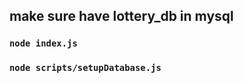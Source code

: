 ## make sure have lottery_db in mysql 

### `node index.js`


### `node scripts/setupDatabase.js`

### 

